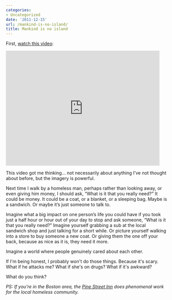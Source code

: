 ```yaml
---
categories:
- Uncategorized
date: '2011-12-15'
url: /mankind-is-no-island/
title: Mankind is no island
---
```


First, <a href="https://www.youtube.com/watch?v=ZrDxe9gK8Gk">watch this video</a>:

<iframe class="alignc" width="480" height="360" src="https://www.youtube.com/embed/ZrDxe9gK8Gk?rel=0" frameborder="0" allowfullscreen></iframe>

This video got me thinking… not necessarily about anything I’ve not thought about before, but the imagery is powerful.

Next time I walk by a homeless man, perhaps rather than looking away, or even giving him money, I should ask, “What is it that you really need?” It could be money. It could be a coat, or a blanket, or a sleeping bag. Maybe is a sandwich. Or maybe it’s just someone to talk to.

Imagine what a big impact on one person’s life you could have if you took just a half hour or hour out of your day to stop and ask someone, “What is it that you really need?” Imagine yourself grabbing a sub at the local sandwich shop and just talking for a short while. Or picture yourself walking into a store to buy someone a new coat. Or giving them the one off your back, because as nice as it is, they need it more.

Imagine a world where people genuinely cared about each other.

If I'm being honest, I probably won't do those things. Because it's scary. What if he attacks me? What if she's on drugs? What if it's awkward?

What do you think?

<em>PS: If you're in the Boston area, the <a href="http://pinestreetinn.org/">Pine Street Inn</a> does phenomenal work for the local homeless community.</em>